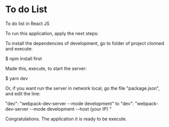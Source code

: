 # To do List
 To do list in React JS

To run this application, apply the next steps:

To install the dependencies of development, go to folder of project clonned and execute:

$ npm install first 

Made this, execute, to start the server:

$ yarn dev

Or, if you want run the server in network local, go the file "package.json", and edit the line:

"dev": "webpack-dev-server --mode development" to 
"dev": "webpack-dev-server --mode development --host (your IP) "

Congratulations. The application it is ready to be execute.
